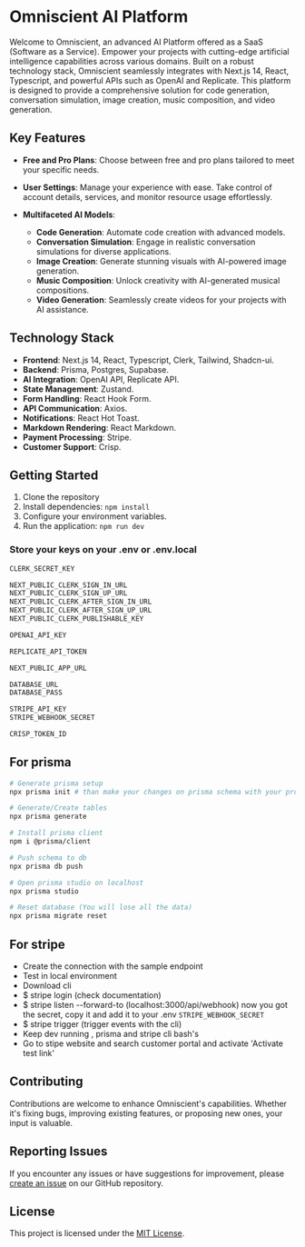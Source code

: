 # Omniscient AI Platform

Welcome to Omniscient, an advanced AI Platform offered as a SaaS (Software as a Service). Empower your projects with cutting-edge artificial intelligence capabilities across various domains. Built on a robust technology stack, Omniscient seamlessly integrates with Next.js 14, React, Typescript, and powerful APIs such as OpenAI and Replicate. This platform is designed to provide a comprehensive solution for code generation, conversation simulation, image creation, music composition, and video generation.

## Key Features

- **Free and Pro Plans**: Choose between free and pro plans tailored to meet your specific needs.

- **User Settings**: Manage your experience with ease. Take control of account details, services, and monitor resource usage effortlessly.

- **Multifaceted AI Models**:
  - **Code Generation**: Automate code creation with advanced models.
  - **Conversation Simulation**: Engage in realistic conversation simulations for diverse applications.
  - **Image Creation**: Generate stunning visuals with AI-powered image generation.
  - **Music Composition**: Unlock creativity with AI-generated musical compositions.
  - **Video Generation**: Seamlessly create videos for your projects with AI assistance.

## Technology Stack

- **Frontend**: Next.js 14, React, Typescript, Clerk, Tailwind, Shadcn-ui.
- **Backend**: Prisma, Postgres, Supabase.
- **AI Integration**: OpenAI API, Replicate API.
- **State Management**: Zustand.
- **Form Handling**: React Hook Form.
- **API Communication**: Axios.
- **Notifications**: React Hot Toast.
- **Markdown Rendering**: React Markdown.
- **Payment Processing**: Stripe.
- **Customer Support**: Crisp.

## Getting Started

1. Clone the repository
2. Install dependencies: `npm install`
3. Configure your environment variables.
4. Run the application: `npm run dev`

### Store your keys on your .env or .env.local

```bash
CLERK_SECRET_KEY

NEXT_PUBLIC_CLERK_SIGN_IN_URL
NEXT_PUBLIC_CLERK_SIGN_UP_URL
NEXT_PUBLIC_CLERK_AFTER_SIGN_IN_URL
NEXT_PUBLIC_CLERK_AFTER_SIGN_UP_URL
NEXT_PUBLIC_CLERK_PUBLISHABLE_KEY

OPENAI_API_KEY

REPLICATE_API_TOKEN

NEXT_PUBLIC_APP_URL

DATABASE_URL
DATABASE_PASS

STRIPE_API_KEY
STRIPE_WEBHOOK_SECRET

CRISP_TOKEN_ID
```

## For prisma

```bash
# Generate prisma setup
npx prisma init # than make your changes on prisma schema with your provider and connection string

# Generate/Create tables
npx prisma generate

# Install prisma client
npm i @prisma/client

# Push schema to db
npx prisma db push

# Open prisma studio on localhost
npx prisma studio

# Reset database (You will lose all the data)
npx prisma migrate reset
```

## For stripe

- Create the connection with the sample endpoint
- Test in local environment
- Download cli
- $ stripe login (check documentation)
- $ stripe listen --forward-to (localhost:3000/api/webhook)
  now you got the secret, copy it and add it to your .env `STRIPE_WEBHOOK_SECRET`
- $ stripe trigger (trigger events with the cli)
- Keep dev running , prisma and stripe cli bash's
- Go to stipe website and search customer portal and activate 'Activate test link'

## Contributing

Contributions are welcome to enhance Omniscient's capabilities. Whether it's fixing bugs, improving existing features, or proposing new ones, your input is valuable.

## Reporting Issues

If you encounter any issues or have suggestions for improvement, please [create an issue](https://github.com/your-username/omniscient/issues) on our GitHub repository.

## License

This project is licensed under the [MIT License](LICENSE).
